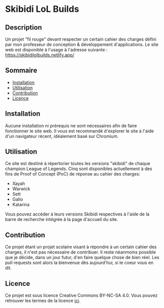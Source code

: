 # Skibidi LoL Builds

## Description

Un projet "fil rouge" devant respecter un certain cahier des charges défini par mon professeur de conception & développement d'applications. 
Le site web est disponible à l'usage à l'adresse suivante : https://skibidilolbuilds.netlify.app/

## Sommaire

- [Installation](#installation)
- [Utilisation](#utilisation)
- [Contribution](#contribution)
- [Licence](#licence)

## Installation

Aucune installation ni prérequis ne sont nécessaires afin de faire fonctionner le site web. Il vous est recommandé d'explorer le site à l'aide d'un navigateur récent, idéalement basé sur Chromium.

## Utilisation

Ce site est destiné à répertorier toutes les versions "skibidi" de chaque champion League of Legends. Cinq sont disponibles actuellement à des fins de Proof of Concept (PoC) de réponse au cahier des charges:
- Xayah
- Warwick
- Sett
- Galio
- Katarina

Vous pouvez accéder à leurs versions Skibidi respectives à l'aide de la barre de recherche intégrée à la page d'accueil du site.

## Contribution

Ce projet étant un projet scolaire visant à répondre à un certain cahier des charges, il n'est pas nécessaire de contribuer. 
Il reste néanmoins possible que je décide, dans un jour futur, d'en faire quelque chose de bien réel. Les pull requests sont alors la bienvenue dès aujourd'hui, si le coeur vous en dit.

## Licence

Ce projet est sous licence Creative Commons BY-NC-SA 4.0. Vous pouvez retrouver les termes de la licence [ici](https://creativecommons.org/licenses/by-nc-sa/4.0/deed.fr).
